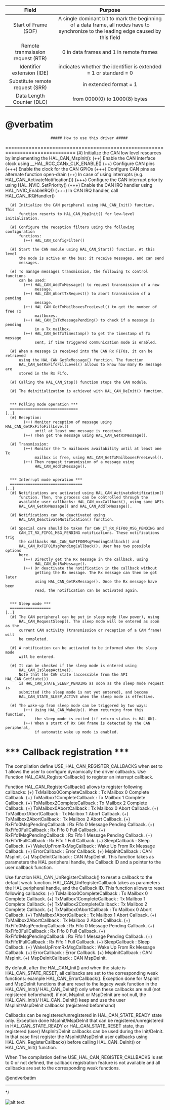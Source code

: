 |Field|Purpose|
|:---:|:---:|
|Start of Frame (SOF)|A single dominant bit to mark the beginning of a data frame, all nodes have to synchronize to the leading edge caused by this field|
|Remote tranmsission request (RTR)|0 in data frames and 1 in remote frames|
|Identifier extension (IDE)|indicates whether the identifier is extended = 1 or standard = 0|
|Substitute remote request (SRR)|in extended format = 1|
|Data Length Counter (DLC)|from 0000(0) to 1000(8) bytes|




  @verbatim
  ==============================================================================
                        ##### How to use this driver #####
  ==============================================================================
      (#) Initialize the CAN low level resources by implementing the
          HAL_CAN_MspInit():
         (++) Enable the CAN interface clock using __HAL_RCC_CANx_CLK_ENABLE()
         (++) Configure CAN pins
             (+++) Enable the clock for the CAN GPIOs
             (+++) Configure CAN pins as alternate function open-drain
         (++) In case of using interrupts (e.g. HAL_CAN_ActivateNotification())
             (+++) Configure the CAN interrupt priority using
                   HAL_NVIC_SetPriority()
             (+++) Enable the CAN IRQ handler using HAL_NVIC_EnableIRQ()
             (+++) In CAN IRQ handler, call HAL_CAN_IRQHandler()

      (#) Initialize the CAN peripheral using HAL_CAN_Init() function. This
          function resorts to HAL_CAN_MspInit() for low-level initialization.

      (#) Configure the reception filters using the following configuration
          functions:
            (++) HAL_CAN_ConfigFilter()

      (#) Start the CAN module using HAL_CAN_Start() function. At this level
          the node is active on the bus: it receive messages, and can send
          messages.

      (#) To manage messages transmission, the following Tx control functions
          can be used:
            (++) HAL_CAN_AddTxMessage() to request transmission of a new
                 message.
            (++) HAL_CAN_AbortTxRequest() to abort transmission of a pending
                 message.
            (++) HAL_CAN_GetTxMailboxesFreeLevel() to get the number of free Tx
                 mailboxes.
            (++) HAL_CAN_IsTxMessagePending() to check if a message is pending
                 in a Tx mailbox.
            (++) HAL_CAN_GetTxTimestamp() to get the timestamp of Tx message
                 sent, if time triggered communication mode is enabled.

      (#) When a message is received into the CAN Rx FIFOs, it can be retrieved
          using the HAL_CAN_GetRxMessage() function. The function
          HAL_CAN_GetRxFifoFillLevel() allows to know how many Rx message are
          stored in the Rx Fifo.

      (#) Calling the HAL_CAN_Stop() function stops the CAN module.

      (#) The deinitialization is achieved with HAL_CAN_DeInit() function.


      *** Polling mode operation ***
      ==============================
    [..]
      (#) Reception:
            (++) Monitor reception of message using HAL_CAN_GetRxFifoFillLevel()
                 until at least one message is received.
            (++) Then get the message using HAL_CAN_GetRxMessage().

      (#) Transmission:
            (++) Monitor the Tx mailboxes availability until at least one Tx
                 mailbox is free, using HAL_CAN_GetTxMailboxesFreeLevel().
            (++) Then request transmission of a message using
                 HAL_CAN_AddTxMessage().


      *** Interrupt mode operation ***
      ================================
    [..]
      (#) Notifications are activated using HAL_CAN_ActivateNotification()
          function. Then, the process can be controlled through the
          available user callbacks: HAL_CAN_xxxCallback(), using same APIs
          HAL_CAN_GetRxMessage() and HAL_CAN_AddTxMessage().

      (#) Notifications can be deactivated using
          HAL_CAN_DeactivateNotification() function.

      (#) Special care should be taken for CAN_IT_RX_FIFO0_MSG_PENDING and
          CAN_IT_RX_FIFO1_MSG_PENDING notifications. These notifications trig
          the callbacks HAL_CAN_RxFIFO0MsgPendingCallback() and
          HAL_CAN_RxFIFO1MsgPendingCallback(). User has two possible options
          here.
            (++) Directly get the Rx message in the callback, using
                 HAL_CAN_GetRxMessage().
            (++) Or deactivate the notification in the callback without
                 getting the Rx message. The Rx message can then be got later
                 using HAL_CAN_GetRxMessage(). Once the Rx message have been
                 read, the notification can be activated again.


      *** Sleep mode ***
      ==================
    [..]
      (#) The CAN peripheral can be put in sleep mode (low power), using
          HAL_CAN_RequestSleep(). The sleep mode will be entered as soon as the
          current CAN activity (transmission or reception of a CAN frame) will
          be completed.

      (#) A notification can be activated to be informed when the sleep mode
          will be entered.

      (#) It can be checked if the sleep mode is entered using
          HAL_CAN_IsSleepActive().
          Note that the CAN state (accessible from the API HAL_CAN_GetState())
          is HAL_CAN_STATE_SLEEP_PENDING as soon as the sleep mode request is
          submitted (the sleep mode is not yet entered), and become
          HAL_CAN_STATE_SLEEP_ACTIVE when the sleep mode is effective.

      (#) The wake-up from sleep mode can be triggered by two ways:
            (++) Using HAL_CAN_WakeUp(). When returning from this function,
                 the sleep mode is exited (if return status is HAL_OK).
            (++) When a start of Rx CAN frame is detected by the CAN peripheral,
                 if automatic wake up mode is enabled.

  *** Callback registration ***
  =============================================

  The compilation define  USE_HAL_CAN_REGISTER_CALLBACKS when set to 1
  allows the user to configure dynamically the driver callbacks.
  Use Function HAL_CAN_RegisterCallback() to register an interrupt callback.

  Function HAL_CAN_RegisterCallback() allows to register following callbacks:
    (+) TxMailbox0CompleteCallback   : Tx Mailbox 0 Complete Callback.
    (+) TxMailbox1CompleteCallback   : Tx Mailbox 1 Complete Callback.
    (+) TxMailbox2CompleteCallback   : Tx Mailbox 2 Complete Callback.
    (+) TxMailbox0AbortCallback      : Tx Mailbox 0 Abort Callback.
    (+) TxMailbox1AbortCallback      : Tx Mailbox 1 Abort Callback.
    (+) TxMailbox2AbortCallback      : Tx Mailbox 2 Abort Callback.
    (+) RxFifo0MsgPendingCallback    : Rx Fifo 0 Message Pending Callback.
    (+) RxFifo0FullCallback          : Rx Fifo 0 Full Callback.
    (+) RxFifo1MsgPendingCallback    : Rx Fifo 1 Message Pending Callback.
    (+) RxFifo1FullCallback          : Rx Fifo 1 Full Callback.
    (+) SleepCallback                : Sleep Callback.
    (+) WakeUpFromRxMsgCallback      : Wake Up From Rx Message Callback.
    (+) ErrorCallback                : Error Callback.
    (+) MspInitCallback              : CAN MspInit.
    (+) MspDeInitCallback            : CAN MspDeInit.
  This function takes as parameters the HAL peripheral handle, the Callback ID
  and a pointer to the user callback function.

  Use function HAL_CAN_UnRegisterCallback() to reset a callback to the default
  weak function.
  HAL_CAN_UnRegisterCallback takes as parameters the HAL peripheral handle,
  and the Callback ID.
  This function allows to reset following callbacks:
    (+) TxMailbox0CompleteCallback   : Tx Mailbox 0 Complete Callback.
    (+) TxMailbox1CompleteCallback   : Tx Mailbox 1 Complete Callback.
    (+) TxMailbox2CompleteCallback   : Tx Mailbox 2 Complete Callback.
    (+) TxMailbox0AbortCallback      : Tx Mailbox 0 Abort Callback.
    (+) TxMailbox1AbortCallback      : Tx Mailbox 1 Abort Callback.
    (+) TxMailbox2AbortCallback      : Tx Mailbox 2 Abort Callback.
    (+) RxFifo0MsgPendingCallback    : Rx Fifo 0 Message Pending Callback.
    (+) RxFifo0FullCallback          : Rx Fifo 0 Full Callback.
    (+) RxFifo1MsgPendingCallback    : Rx Fifo 1 Message Pending Callback.
    (+) RxFifo1FullCallback          : Rx Fifo 1 Full Callback.
    (+) SleepCallback                : Sleep Callback.
    (+) WakeUpFromRxMsgCallback      : Wake Up From Rx Message Callback.
    (+) ErrorCallback                : Error Callback.
    (+) MspInitCallback              : CAN MspInit.
    (+) MspDeInitCallback            : CAN MspDeInit.

  By default, after the HAL_CAN_Init() and when the state is HAL_CAN_STATE_RESET,
  all callbacks are set to the corresponding weak functions:
  example HAL_CAN_ErrorCallback().
  Exception done for MspInit and MspDeInit functions that are
  reset to the legacy weak function in the HAL_CAN_Init()/ HAL_CAN_DeInit() only when
  these callbacks are null (not registered beforehand).
  if not, MspInit or MspDeInit are not null, the HAL_CAN_Init()/ HAL_CAN_DeInit()
  keep and use the user MspInit/MspDeInit callbacks (registered beforehand)

  Callbacks can be registered/unregistered in HAL_CAN_STATE_READY state only.
  Exception done MspInit/MspDeInit that can be registered/unregistered
  in HAL_CAN_STATE_READY or HAL_CAN_STATE_RESET state,
  thus registered (user) MspInit/DeInit callbacks can be used during the Init/DeInit.
  In that case first register the MspInit/MspDeInit user callbacks
  using HAL_CAN_RegisterCallback() before calling HAL_CAN_DeInit()
  or HAL_CAN_Init() function.

  When The compilation define USE_HAL_CAN_REGISTER_CALLBACKS is set to 0 or
  not defined, the callback registration feature is not available and all callbacks
  are set to the corresponding weak functions.

  @endverbatim
  ******************************************************************************
  */

![alt text](image.png)